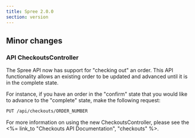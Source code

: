 ```yaml
---
title: Spree 2.0.0
section: version
---
```


## Minor changes

### API CheckoutsController

The Spree API now has support for "checking out" an order. This API
functionality allows an existing order to be updated and advanced until
it is in the complete state.

For instance, if you have an order in the "confirm" state that you would
like to advance to the "complete" state, make the following request:

```bash
PUT /api/checkouts/ORDER_NUMBER
```

For more information on using the new CheckoutsController, please see
the <%= link_to "Checkouts API Documentation", "checkouts" %>.
